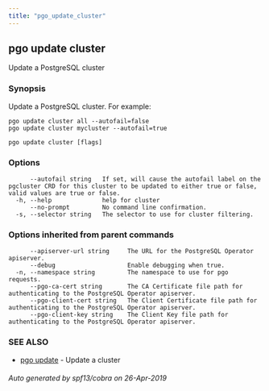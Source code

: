 ```yaml
---
title: "pgo_update_cluster"
---
```

## pgo update cluster

Update a PostgreSQL cluster

### Synopsis

Update a PostgreSQL cluster. For example:

    pgo update cluster all --autofail=false
    pgo update cluster mycluster --autofail=true

```
pgo update cluster [flags]
```

### Options

```
      --autofail string   If set, will cause the autofail label on the pgcluster CRD for this cluster to be updated to either true or false, valid values are true or false.
  -h, --help              help for cluster
      --no-prompt         No command line confirmation.
  -s, --selector string   The selector to use for cluster filtering.
```

### Options inherited from parent commands

```
      --apiserver-url string     The URL for the PostgreSQL Operator apiserver.
      --debug                    Enable debugging when true.
  -n, --namespace string         The namespace to use for pgo requests.
      --pgo-ca-cert string       The CA Certificate file path for authenticating to the PostgreSQL Operator apiserver.
      --pgo-client-cert string   The Client Certificate file path for authenticating to the PostgreSQL Operator apiserver.
      --pgo-client-key string    The Client Key file path for authenticating to the PostgreSQL Operator apiserver.
```

### SEE ALSO

* [pgo update](/operatorcli/cli/pgo_update/)	 - Update a cluster

###### Auto generated by spf13/cobra on 26-Apr-2019
